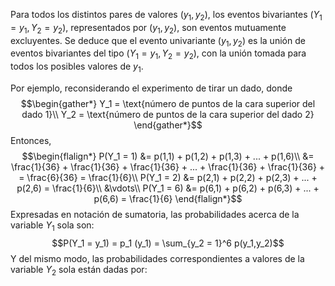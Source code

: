 Para todos los distintos pares de valores $(y_1,y_2)$, los eventos bivariantes $(Y_1 = y_1, Y_2 = y_2)$, representados por $(y_1,y_2)$, son eventos mutuamente excluyentes. Se deduce que el evento univariante $(y_1,y_2)$ es la unión de eventos bivariantes del tipo $(Y_1 = y_1, Y_2 = y_2)$, con la unión tomada para todos los posibles valores de $y_1$.

Por ejemplo, reconsiderando el experimento de tirar un dado, donde $$\begin{gather*} Y_1 = \text{número de puntos de la cara superior del dado 1}\\ Y_2 = \text{número de puntos de la cara superior del dado 2} \end{gather*}$$
Entonces, $$\begin{flalign*} P(Y_1 = 1) &= p(1,1) + p(1,2) + p(1,3) + ... + p(1,6)\\ &= \frac{1}{36} + \frac{1}{36} + \frac{1}{36} + ... + \frac{1}{36} + \frac{1}{36} + = \frac{6}{36} = \frac{1}{6}\\ P(Y_1 = 2) &= p(2,1) + p(2,2) + p(2,3) + ... + p(2,6) = \frac{1}{6}\\ &\vdots\\ P(Y_1 = 6) &= p(6,1) + p(6,2) + p(6,3) + ... + p(6,6) = \frac{1}{6} \end{flalign*}$$
Expresadas en notación de sumatoria, las probabilidades acerca de la variable $Y_1$ sola son: $$P(Y_1 = y_1) = p_1 (y_1) = \sum_{y_2 = 1}^6 p(y_1,y_2)$$
Y del mismo modo, las probabilidades correspondientes a valores de la variable $Y_2$ sola están dadas por:
